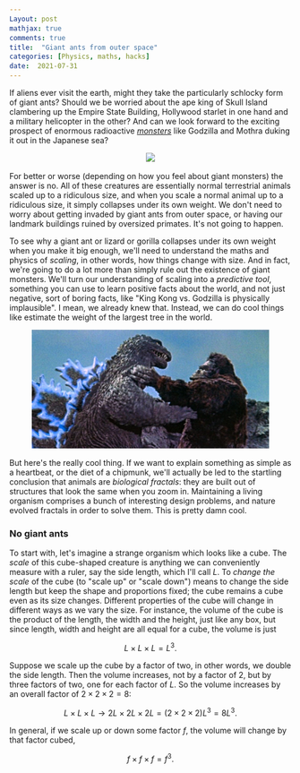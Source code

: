 ```yaml
---
Layout: post
mathjax: true
comments: true
title:  "Giant ants from outer space"
categories: [Physics, maths, hacks]
date:  2021-07-31
---
```


If aliens ever visit the earth, might they take the particularly
schlocky form of giant ants?
Should we be worried about the ape king of Skull Island clambering up
the Empire State Building, Hollywood starlet in one hand and a military
helicopter in the other?
And can we look forward to the exciting prospect of enormous radioactive
[*monsters*](https://en.wikipedia.org/wiki/Kaiju) like Godzilla and
Mothra duking it out in the Japanese sea?

<figure>
    <div style="text-align:center"><img src
    ="/images/giant-ant-pics/giant-ant.png" width="450px"/>
	</div>
	</figure>

For better or worse (depending on how you feel about giant monsters)
the answer is no.
All of these creatures are essentially normal terrestrial animals
scaled up to a ridiculous size, and when you scale a normal animal up
to a ridiculous size, it simply collapses under its own weight.
We don't need to worry about getting invaded by giant ants from outer
space, or having our landmark buildings ruined by oversized
primates. It's not going to happen.

To see why a giant ant or lizard or gorilla collapses under its own
weight when you make it big enough, we'll need to understand the maths
and physics of *scaling*, in other words, how things change with size.
And in fact, we're going to do a lot more than simply rule out the
existence of giant monsters.
We'll turn our understanding of scaling into a *predictive tool*,
something you can use to learn positive facts about the
world, and not just negative, sort of boring facts, like "King Kong
vs. Godzilla is physically implausible". I mean, we already
knew that.
Instead, we can do cool things like estimate the weight of the largest
tree in the world.

<figure>
    <div style="text-align:center"><img src
    ="/images/giant-ant-pics/kong-godzilla.jpeg" width="450px"/>
	</div>
	</figure>

But here's the really cool thing. If we want to explain something as
simple as a heartbeat, or the diet of a chipmunk, we'll actually be
led to the startling conclusion that animals are *biological fractals*: they are
built out of structures that look the same when you zoom in.
Maintaining a living organism comprises a bunch of interesting design problems,
and nature evolved fractals in order to solve them. This is pretty damn cool.

### No giant ants

To start with, let's imagine a strange organism which looks like a cube.
The *scale* of this cube-shaped creature is anything we can
conveniently measure with a ruler, say the side length, which I'll call $L$.
To *change the scale* of the cube (to "scale up" or "scale down") means to change the side length but
keep the shape and proportions fixed; the cube remains a cube even as its
size changes.
Different properties of the cube will change in different ways as we
vary the size.
For instance, the volume of the cube is the product of the length, the width and
the height, just like any box, but since length, width and height are
all equal for a cube, the volume is just

$$
L \times L \times L = L^3.
$$

Suppose we scale up the cube by a factor of two, in other words,
we double the side length. Then the volume increases, not
by a factor of $2$, but by three factors of two, one for each factor
of $L$. So the volume increases by an overall factor of $2 \times 2
\times 2 =8$:

$$
L \times L \times L \to 2L \times 2L\times 2L = (2 \times 2 \times 2)L^3 = 8 L^3.
$$

In general, if we scale up or down some factor $f$, the volume will change
by that factor cubed,

$$
f \times f \times f = f^3.
$$
